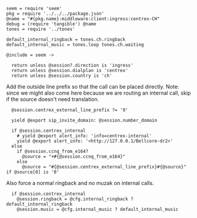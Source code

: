     seem = require 'seem'
    pkg = require '../../../package.json'
    @name = "#{pkg.name}:middleware:client:ingress:centrex-CH"
    debug = (require 'tangible') @name
    tones = require '../tones'

    default_internal_ringback = tones.ch.ringback
    default_internal_music = tones.loop tones.ch.waiting

    @include = seem ->

      return unless @session?.direction is 'ingress'
      return unless @session.dialplan is 'centrex'
      return unless @session.country is 'ch'

Add the outside line prefix so that the call can be placed directly.
Note: since we might also come here because we are routing an internal call, skip if the source doesn't need translation.

      @session.centrex_external_line_prefix ?= '9'

      yield @export sip_invite_domain: @session.number_domain

      if @session.centrex_internal
        # yield @export alert_info: 'info=centrex-internal'
        yield @export alert_info: '<http://127.0.0.1/Bellcore-dr2>'
      else
        if @session.ccnq_from_e164?
          @source = "+#{@session.ccnq_from_e164}"
        else
          @source = "#{@session.centrex_external_line_prefix}#{@source}" if @source[0] is '0'

Also force a normal ringback and no muzak on internal calls.

      if @session.centrex_internal
        @session.ringback = @cfg.internal_ringback ? default_internal_ringback
        @session.music = @cfg.internal_music ? default_internal_music
